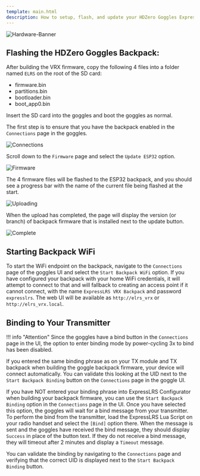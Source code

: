 ```yaml
---
template: main.html
description: How to setup, flash, and update your HDZero Goggles ExpressLRS Backpack.
---
```


![Hardware-Banner](https://raw.githubusercontent.com/ExpressLRS/ExpressLRS-Hardware/master/img/hardware.png)

## Flashing the HDZero Goggles Backpack:

After building the VRX firmware, copy the following 4 files into a folder named `ELRS` on the root of the SD card:
- firmware.bin
- partitions.bin
- bootloader.bin
- boot_app0.bin

Insert the SD card into the goggles and boot the goggles as normal.

The first step is to ensure that you have the backpack enabled in the `Connections` page in the goggles.

![Connections](../../assets/images/hdzero/connections.png)

Scroll down to the `Firmware` page and select the `Update ESP32` option.

![Firmware](../../assets/images/hdzero/firmwarepage.png)

The 4 firmware files will be flashed to the ESP32 backpack, and you should see a progress bar with the name of the current file being flashed at the start.

![Uploading](../../assets/images/hdzero/uploading.png)

When the upload has completed, the page will display the version (or branch) of backpack firmware that is installed next to the update button.

![Complete](../../assets/images/hdzero/uploadcomplete.png)

## Starting Backpack WiFi

To start the WiFi endpoint on the backpack, navigate to the `Connections` page of the goggles UI and select the `Start Backpack WiFi` option. If you have configured your backpack with your home WiFi credentials, it will attempt to connect to that and will fallback to creating an access point if it cannot connect, with the name `ExpressLRS VRX Backpack` and password `expresslrs`. The web UI will be available as `http://elrs_vrx` or `http://elrs_vrx.local`.

## Binding to Your Transmitter

!!! info "Attention"
    Since the goggles have a bind button in the `Connections` page in the UI, the option to enter binding mode by power-cycling 3x to bind has been disabled.

If you entered the same binding phrase as on your TX module and TX backpack when building the goggle backpack firmware, your device will connect automatically. You can validate this looking at the UID next to the `Start Backpack Binding` button on the `Connections` page in the goggle UI.

If you have NOT entered your binding phrase into ExpressLRS Configurator when building your backpack firmware, you can use the `Start Backpack Binding` option in the `Connections` page in the UI. Once you have selected this option, the goggles will wait for a bind message from your transmitter. To perform the bind from the transmitter, load the ExpressLRS Lua Script on your radio handset and select the `[Bind]` option there. When the message is sent and the goggles have received the bind message, they should display `Success` in place of the button text. If they do not receive a bind message, they will timeout after 2 minutes and display a `Timeout` message.

You can validate the binding by navigating to the `Connections` page and verifying that the correct UID is displayed next to the `Start Backpack Binding` button.

